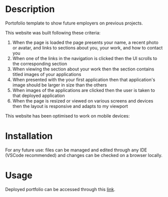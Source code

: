 # Description

Portofolio template to show future employers on previous projects.

This website was built following these criteria:
1) When the page is loaded the page presents your name, a recent photo or avatar, and links to sections about you, your work, and how to contact you
2) When one of the links in the navigation is clicked then the UI scrolls to the corresponding section
3) When viewing the section about your work then the section contains titled images of your applications
4) When presented with the your first application then that application's image should be larger in size than the others
5) When images of the applications are clicked then the user is taken to that deployed application
6) When the page is resized or viewed on various screens and devices then the layout is responsive and adapts to my viewport

This website has been optimised to work on mobile devices:


# Installation

For any future use: files can be managed and edited through any IDE (VSCode recommended) and changes can be checked on a browser locally.

# Usage

Deployed portfolio can be accessed through this [link](https://kuuyyaa.github.io/02-portfolio/).